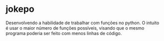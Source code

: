 # jokepo
Desenvolvendo a habilidade de trabalhar com funções no python. O intuito é usar o maior número de funções possíveis, visando que o mesmo programa poderia ser feito com menos linhas de código.
